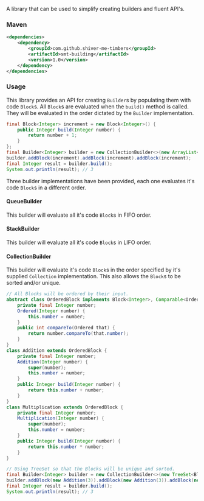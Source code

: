 <!---
Copyright (C) 2015  Karl Bennett

This program is free software: you can redistribute it and/or modify
it under the terms of the GNU General Public License as published by
the Free Software Foundation, either version 3 of the License, or
(at your option) any later version.

This program is distributed in the hope that it will be useful,
but WITHOUT ANY WARRANTY; without even the implied warranty of
MERCHANTABILITY or FITNESS FOR A PARTICULAR PURPOSE.  See the
GNU General Public License for more details.

You should have received a copy of the GNU General Public License
along with this program.  If not, see <http://www.gnu.org/licenses/>.
-->
A library that can be used to simplify creating builders and fluent API's.

### Maven

```xml
<dependencies>
    <dependency>
        <groupId>com.github.shiver-me-timbers</groupId>
        <artifactId>smt-building</artifactId>
        <version>1.0</version>
    </dependency>
</dependencies>
```
### Usage

This library provides an API for creating `Builder`s by populating them with code `Block`s. All `Block`s are evaluated
when the `build()` method is called. They will be evaluated in the order dictated by the `Builder` implementation.

```java
final Block<Integer> increment = new Block<Integer>() {
    public Integer build(Integer number) {
        return number + 1;
    }
};
final Builder<Integer> builder = new CollectionBuilder<>(new ArrayList<Block<Integer>>(), 0);
builder.addBlock(increment).addBlock(increment).addBlock(increment);
final Integer result = builder.build();
System.out.println(result); // 3
```

Three builder implementations have been provided, each one evaluates it's code `Block`s in a different order.

#### QueueBuilder

This builder will evaluate all it's code `Block`s in FIFO order.

#### StackBuilder

This builder will evaluate all it's code `Block`s in LIFO order.

#### CollectionBuilder

This builder will evaluate it's code `Block`s in the order specified by it's supplied `Collection` implementation. This
also allows the `Block`s to be sorted and/or unique.

```java
// All Blocks will be ordered by their input.
abstract class OrderedBlock implements Block<Integer>, Comparable<Ordered> {
    private final Integer number;
    Ordered(Integer number) {
        this.number = number;
    }
    public int compareTo(Ordered that) {
        return number.compareTo(that.number);
    }
}
class Addition extends OrderedBlock {
    private final Integer number;
    Addition(Integer number) {
        super(number);
        this.number = number;
    }
    public Integer build(Integer number) {
        return this.number + number;
    }
}
class Multiplication extends OrderedBlock {
    private final Integer number;
    Multiplication(Integer number) {
        super(number);
        this.number = number;
    }
    public Integer build(Integer number) {
        return this.number * number;
    }
}

// Using TreeSet so that the Blocks will be unique and sorted.
final Builder<Integer> builder = new CollectionBuilder<>(new TreeSet<Block<Integer>>(), 0);
builder.addBlock(new Addition(3)).addBlock(new Addition(3)).addBlock(new Multiplication(2));
final Integer result = builder.build();
System.out.println(result); // 3
```